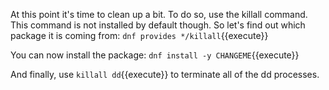 At this point it's time to clean up a bit. To do so, use the killall command. This command is not installed by default though. So let's find out which package it is coming from: `dnf provides */killall`{{execute}}

You can now install the package: `dnf install -y CHANGEME`{{execute}}

And finally, use `killall dd`{{execute}} to terminate all of the dd processes.
